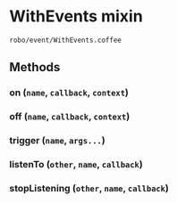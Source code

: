 # WithEvents mixin

`robo/event/WithEvents.coffee`

## Methods

### on (`name`, `callback`, `context`)

### off (`name`, `callback`, `context`)

### trigger (`name`, `args...`)

### listenTo (`other`, `name`, `callback`)

### stopListening (`other`, `name`, `callback`)
